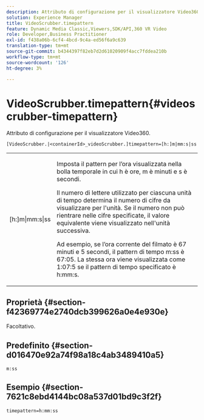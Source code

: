 ```yaml
---
description: Attributo di configurazione per il visualizzatore Video360.
solution: Experience Manager
title: VideoScrubber.timepattern
feature: Dynamic Media Classic,Viewers,SDK/API,360 VR Video
role: Developer,Business Practitioner
exl-id: f438a06b-6cf4-4bcd-9c4a-ed56f6a9c639
translation-type: tm+mt
source-git-commit: b4344397f82eb7d2d61020909f4acc7fddea210b
workflow-type: tm+mt
source-wordcount: '126'
ht-degree: 3%

---
```


# VideoScrubber.timepattern{#videoscrubber-timepattern}

Attributo di configurazione per il visualizzatore Video360.

`[VideoScrubber.|<containerId>_videoScrubber.]timepattern=[h:]m|mm:s|ss`

<table id="table_C616483932C2482CA9794DDD7313FD7C"> 
 <tbody> 
  <tr> 
   <td colname="col1"> <p> <span class="codeph"> [h:]m|mm:s|ss</span> </p> </td> 
   <td colname="col2"> <p> Imposta il pattern per l’ora visualizzata nella bolla temporale in cui <span class="codeph"> h</span> è ore, <span class="codeph"> m</span> è minuti e <span class="codeph"> s</span> è secondi. </p> <p>Il numero di lettere utilizzato per ciascuna unità di tempo determina il numero di cifre da visualizzare per l'unità. Se il numero non può rientrare nelle cifre specificate, il valore equivalente viene visualizzato nell'unità successiva. </p> <p>Ad esempio, se l’ora corrente del filmato è 67 minuti e 5 secondi, il pattern di tempo <span class="codeph"> m:ss</span> è 67:05. La stessa ora viene visualizzata come 1:07:5 se il pattern di tempo specificato è <span class="codeph"> h:mm:s</span>. </p> </td> 
  </tr> 
 </tbody> 
</table>

## Proprietà {#section-f42369774e2740dcb399626a0e4e930e}

Facoltativo.

## Predefinito {#section-d016470e92a74f98a18c4ab3489410a5}

`m:ss`

## Esempio {#section-7621c8ebd4144bc08a537d01bd9c3f2f}

```
timepattern=h:mm:ss
```
